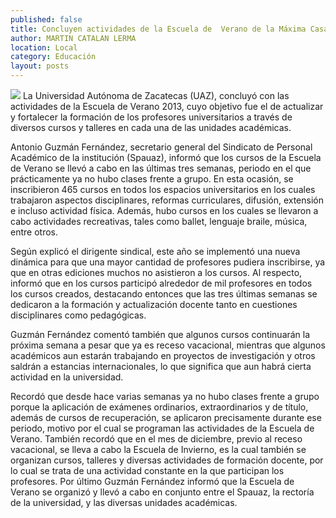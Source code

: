 ```yaml
---
published: false
title: Concluyen actividades de la Escuela de  Verano de la Máxima Casa de Estudios
author: MARTIN CATALAN LERMA
location: Local
category: Educación
layout: posts
---
```


![](http://i.imgur.com/Vvlg9oPm.jpg)
La Universidad Autónoma de Zacatecas (UAZ), concluyó con las actividades de la Escuela de Verano 2013, cuyo objetivo fue el de actualizar y fortalecer la formación de los profesores universitarios a través de diversos cursos y talleres en cada una de las unidades académicas.

Antonio Guzmán Fernández, secretario general del Sindicato de Personal Académico de la institución (Spauaz), informó que los cursos de la Escuela de Verano se llevó a cabo en las últimas tres semanas, periodo en el que prácticamente ya no hubo clases frente a grupo.
En esta ocasión, se inscribieron 465 cursos en todos los espacios universitarios en los cuales trabajaron aspectos disciplinares, reformas curriculares, difusión, extensión e incluso actividad física. Además, hubo cursos en los cuales se llevaron a cabo actividades recreativas, tales como ballet, lenguaje braile, música, entre otros.

Según explicó el dirigente sindical, este  año se implementó una nueva dinámica para que una mayor cantidad de profesores pudiera inscribirse, ya que en otras ediciones muchos no asistieron a los cursos.
Al respecto, informó que en los cursos participó alrededor de mil profesores en todos los cursos creados, destacando entonces que las tres últimas semanas se dedicaron a la formación y actualización docente tanto en cuestiones disciplinares como pedagógicas.

Guzmán Fernández comentó también que algunos cursos continuarán la próxima semana a pesar que ya es receso vacacional, mientras que algunos académicos aun estarán trabajando en proyectos de investigación y otros saldrán a estancias internacionales, lo que significa que aun habrá cierta actividad en la universidad.

Recordó que desde hace varias semanas ya no hubo clases frente a grupo porque la aplicación de exámenes ordinarios, extraordinarios y de título, además de cursos de recuperación, se aplicaron precisamente durante ese periodo, motivo por el cual se programan las actividades de la Escuela de Verano.
También recordó que en el mes de diciembre, previo al receso vacacional, se lleva a cabo la Escuela de Invierno, es la cual también se organizan cursos, talleres y diversas actividades de formación docente, por lo cual se trata de una actividad constante en la que participan los profesores.
Por último Guzmán Fernández informó que la Escuela de Verano se organizó y llevó a cabo en conjunto entre el Spauaz, la rectoría de la universidad, y las diversas unidades académicas.
